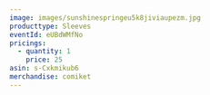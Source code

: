 ```yaml
---
image: images/sunshinespringeu5k8jiviaupezm.jpg
producttype: Sleeves
eventId: eUBdWMfNo
pricings:
  - quantity: 1
    price: 25
asin: s-Cxkmikub6
merchandise: comiket
---
```

